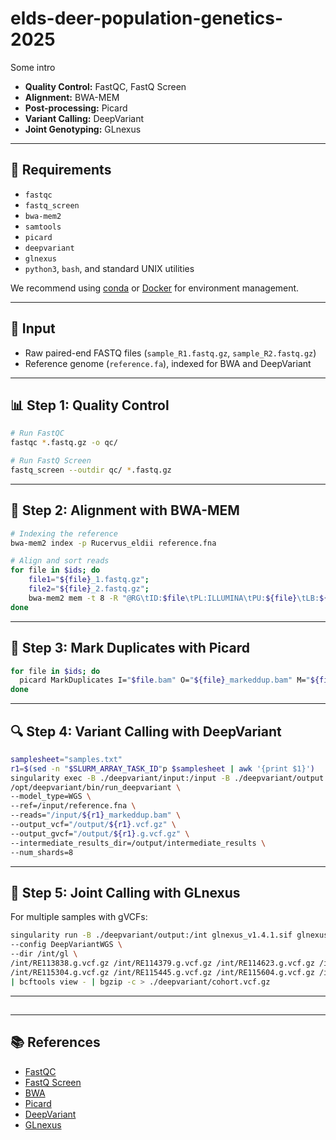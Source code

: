 # elds-deer-population-genetics-2025

Some intro

- **Quality Control:** FastQC, FastQ Screen  
- **Alignment:** BWA-MEM  
- **Post-processing:** Picard  
- **Variant Calling:** DeepVariant  
- **Joint Genotyping:** GLnexus  

---

## 🔧 Requirements

- `fastqc`
- `fastq_screen`
- `bwa-mem2`
- `samtools`
- `picard`
- `deepvariant`
- `glnexus`
- `python3`, `bash`, and standard UNIX utilities

We recommend using [conda](https://docs.conda.io/en/latest/) or [Docker](https://www.docker.com/) for environment management.

---

## 🧪 Input

- Raw paired-end FASTQ files (`sample_R1.fastq.gz`, `sample_R2.fastq.gz`)
- Reference genome (`reference.fa`), indexed for BWA and DeepVariant

---

## 📊 Step 1: Quality Control

```bash
# Run FastQC
fastqc *.fastq.gz -o qc/

# Run FastQ Screen
fastq_screen --outdir qc/ *.fastq.gz
````

---

## 🧬 Step 2: Alignment with BWA-MEM

```bash
# Indexing the reference
bwa-mem2 index -p Rucervus_eldii reference.fna

# Align and sort reads
for file in $ids; do
 	file1="${file}_1.fastq.gz";
 	file2="${file}_2.fastq.gz";
 	bwa-mem2 mem -t 8 -R "@RG\tID:$file\tPL:ILLUMINA\tPU:${file}\tLB:${file}\tSM:$file" .genome_bwa_index/Rucervus_eldii "$file1" "$file2" | samtools view -u - | samtools sort -@8 > "$file.bam";
done
```

---

## 🧹 Step 3: Mark Duplicates with Picard

```bash
for file in $ids; do
  picard MarkDuplicates I="$file.bam" O="${file}_markeddup.bam" M="${file}_metrics.txt";
done
```

---

## 🔍 Step 4: Variant Calling with DeepVariant
  
```bash
samplesheet="samples.txt"
r1=$(sed -n "$SLURM_ARRAY_TASK_ID"p $samplesheet | awk '{print $1}')
singularity exec -B ./deepvariant/input:/input -B ./deepvariant/output:/output deepvariant.simg \
/opt/deepvariant/bin/run_deepvariant \
--model_type=WGS \
--ref=/input/reference.fna \
--reads="/input/${r1}_markeddup.bam" \
--output_vcf="/output/${r1}.vcf.gz" \
--output_gvcf="/output/${r1}.g.vcf.gz" \
--intermediate_results_dir=/output/intermediate_results \
--num_shards=8
```
---

## 🧬 Step 5: Joint Calling with GLnexus

For multiple samples with gVCFs:

```bash
singularity run -B ./deepvariant/output:/int glnexus_v1.4.1.sif glnexus_cli \
--config DeepVariantWGS \ 
--dir /int/gl \
/int/RE113838.g.vcf.gz /int/RE114379.g.vcf.gz /int/RE114623.g.vcf.gz /int/RE115125.g.vcf.gz \
/int/RE115304.g.vcf.gz /int/RE115445.g.vcf.gz /int/RE115604.g.vcf.gz /int/RE116077.g.vcf.gz \
| bcftools view - | bgzip -c > ./deepvariant/cohort.vcf.gz
```

---

## 

---

## 📚 References

* [FastQC](https://www.bioinformatics.babraham.ac.uk/projects/fastqc/)
* [FastQ Screen](https://www.bioinformatics.babraham.ac.uk/projects/fastq_screen/)
* [BWA](https://github.com/bwa-mem2/bwa-mem2)
* [Picard](https://broadinstitute.github.io/picard/)
* [DeepVariant](https://github.com/google/deepvariant)
* [GLnexus](https://github.com/dnanexus-rnd/GLnexus)
